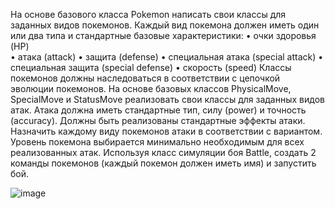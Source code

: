 На основе базового класса Pokemon написать свои классы для заданных видов покемонов. Каждый вид покемона должен иметь один или два типа и стандартные базовые характеристики:
•	очки здоровья (HP) <br/>
•	атака (attack)
•	защита (defense)
•	специальная атака (special attack)
•	специальная защита (special defense)
•	скорость (speed)
Классы покемонов должны наследоваться в соответствии с цепочкой эволюции покемонов. На основе базовых классов PhysicalMove, SpecialMove и StatusMove реализовать свои классы для заданных видов атак.
Атака должна иметь стандартные тип, силу (power) и точность (accuracy). Должны быть реализованы стандартные эффекты атаки. Назначить каждому виду покемонов атаки в соответствии с вариантом. Уровень покемона выбирается минимально необходимым для всех реализованных атак.
Используя класс симуляции боя Battle, создать 2 команды покемонов (каждый покемон должен иметь имя) и запустить бой.

![image](https://user-images.githubusercontent.com/76608743/193221319-f1b93b81-7e92-456c-aaca-94e6e80db0bf.png)
